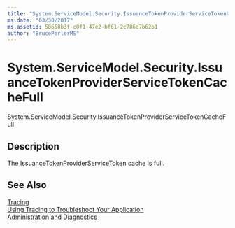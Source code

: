 ```yaml
---
title: "System.ServiceModel.Security.IssuanceTokenProviderServiceTokenCacheFull"
ms.date: "03/30/2017"
ms.assetid: 58658b3f-c0f1-47e2-bf61-2c786e7b62b1
author: "BrucePerlerMS"
---
```

# System.ServiceModel.Security.IssuanceTokenProviderServiceTokenCacheFull
System.ServiceModel.Security.IssuanceTokenProviderServiceTokenCacheFull  
  
## Description  
 The IssuanceTokenProviderServiceToken cache is full.  
  
## See Also  
 [Tracing](../../../../../docs/framework/wcf/diagnostics/tracing/index.md)  
 [Using Tracing to Troubleshoot Your Application](../../../../../docs/framework/wcf/diagnostics/tracing/using-tracing-to-troubleshoot-your-application.md)  
 [Administration and Diagnostics](../../../../../docs/framework/wcf/diagnostics/index.md)
